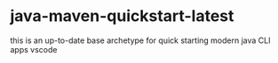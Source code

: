 # java-maven-quickstart-latest

 this is an up-to-date base archetype for quick starting modern java CLI apps 
vscode